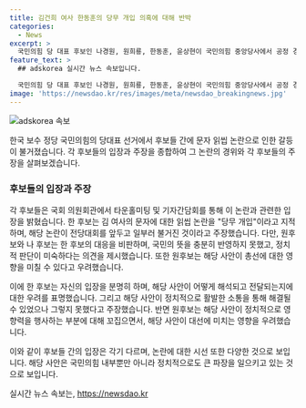 ```yaml
---
title: 김건희 여사 한동훈의 당무 개입 의혹에 대해 반박
categories:
  - News
excerpt: >
  국민의힘 당 대표 후보인 나경원, 원희룡, 한동훈, 윤상현이 국민의힘 중앙당사에서 공정 경선 서약식에서 김건희 여사의 읽씹 논란에 대해 논쟁했다. 한 후보는 공개적인 소통 부족을 지적하며, 다른 후보들에 대한 비판을 제기했다. 이에 원후보와 나후보는 한 후보의 정치적 판단이 미숙하다고 비판했고, 사제적인 소통 부재를 지적했다. 중대한 악재인 영부인 가방 문제에 대한 공개적인 충돌을 지적하며, 나 후보는 명백한 잘못이라 주장했다.
feature_text: >
  ## adskorea 실시간 뉴스 속보입니다.

  국민의힘 당 대표 후보인 나경원, 원희룡, 한동훈, 윤상현이 국민의힘 중앙당사에서 공정 경선 서약식에서 김건희 여사의 읽씹 논란에 대해 논쟁했다. 한 후보는 공개적인 소통 부족을 지적하며, 다른 후보들에 대한 비판을 제기했다. 이에 원후보와 나후보는 한 후보의 정치적 판단이 미숙하다고 비판했고, 사제적인 소통 부재를 지적했다. 중대한 악재인 영부인 가방 문제에 대한 공개적인 충돌을 지적하며, 나 후보는 명백한 잘못이라 주장했다.
image: 'https://newsdao.kr/res/images/meta/newsdao_breakingnews.jpg'
---
```


<p><img src="https://newsdao.kr/res/images/meta/newsdao_breakingnews.jpg" alt="adskorea 속보" /></p>

<p>한국 보수 정당 국민의힘의 당대표 선거에서 후보들 간에 문자 읽씹 논란으로 인한 갈등이 불거졌습니다. 각 후보들의 입장과 주장을 종합하여 그 논란의 경위와 각 후보들의 주장을 살펴보겠습니다. </p>

<h3>후보들의 입장과 주장</h3>

<p>각 후보들은 국회 의원회관에서 타운홀미팅 및 기자간담회를 통해 이 논란과 관련한 입장을 밝혔습니다. 한 후보는 김 여사의 문자에 대한 읽씹 논란을 "당무 개입"이라고 지적하며, 해당 논란이 전당대회를 앞두고 일부러 불거진 것이라고 주장했습니다. 다만, 원후보와 나 후보는 한 후보의 대응을 비판하며, 국민의 뜻을 충분히 반영하지 못했고, 정치적 판단이 미숙하다는 의견을 제시했습니다. 또한 원후보는 해당 사안이 총선에 대한 영향을 미칠 수 있다고 우려했습니다.</p>

<p>이에 한 후보는 자신의 입장을 분명히 하며, 해당 사안이 어떻게 해석되고 전달되는지에 대한 우려를 표명했습니다. 그리고 해당 사안이 정치적으로 활발한 소통을 통해 해결될 수 있었으나 그렇지 못했다고 주장했습니다. 반면 원후보는 해당 사안이 정치적으로 영향력을 행사하는 부분에 대해 꼬집으면서, 해당 사안이 대선에 미치는 영향을 우려했습니다.</p>

<p>이와 같이 후보들 간의 입장은 각기 다르며, 논란에 대한 시선 또한 다양한 것으로 보입니다. 해당 사안은 국민의힘 내부뿐만 아니라 정치적으로도 큰 파장을 일으키고 있는 것으로 보입니다.</p>
실시간 뉴스 속보는, <a href="https://newsdao.kr" rel="dofollow">https://newsdao.kr</a>


